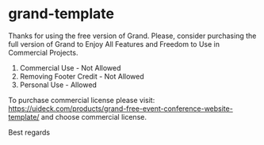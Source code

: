 # grand-template

Thanks for using the free version of Grand. Please, consider purchasing the full version of Grand to Enjoy All Features and Freedom to Use in Commercial Projects.

1. Commercial Use - Not Allowed
2. Removing Footer Credit - Not Allowed
4. Personal Use - Allowed

To purchase commercial license please visit: https://uideck.com/products/grand-free-event-conference-website-template/ and choose commercial license.

Best regards
